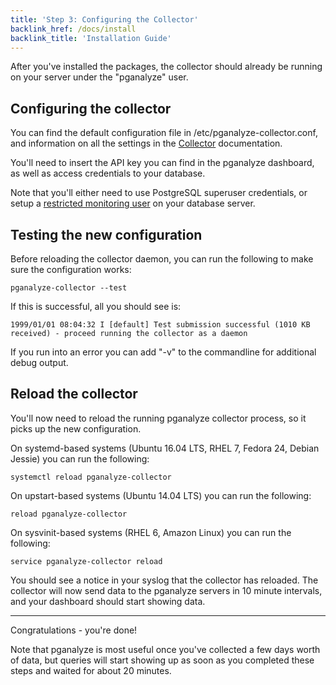 ```yaml
---
title: 'Step 3: Configuring the Collector'
backlink_href: /docs/install
backlink_title: 'Installation Guide'
---
```


After you've installed the packages, the collector should already be running on
your server under the "pganalyze" user.

## Configuring the collector

You can find the default configuration file in /etc/pganalyze-collector.conf, and
information on all the settings in the [Collector](/docs/collector) documentation.

You'll need to insert the API key you can find in the pganalyze dashboard,
as well as access credentials to your database.

Note that you'll either need to use PostgreSQL superuser credentials, or setup a [restricted monitoring user](https://github.com/pganalyze/collector#setting-up-a-restricted-monitoring-user) on your database server.

## Testing the new configuration

Before reloading the collector daemon, you can run the following to make sure the configuration works:

```
pganalyze-collector --test
```

If this is successful, all you should see is:

```
1999/01/01 08:04:32 I [default] Test submission successful (1010 KB received) - proceed running the collector as a daemon
```

If you run into an error you can add "-v" to the commandline for additional debug output.

## Reload the collector

You'll now need to reload the running pganalyze collector process, so it picks up the new configuration.

On systemd-based systems (Ubuntu 16.04 LTS, RHEL 7, Fedora 24, Debian Jessie) you can run the following:

```
systemctl reload pganalyze-collector
```

On upstart-based systems (Ubuntu 14.04 LTS) you can run the following:

```
reload pganalyze-collector
```

On sysvinit-based systems (RHEL 6, Amazon Linux) you can run the following:

```
service pganalyze-collector reload
```

You should see a notice in your syslog that the collector has reloaded. The collector will now send data to the pganalyze servers in 10 minute intervals, and your dashboard should start showing data.

---

Congratulations - you're done!

Note that pganalyze is most useful once you've collected a few days worth of data,
but queries will start showing up as soon as you completed these steps and waited for about 20 minutes.
